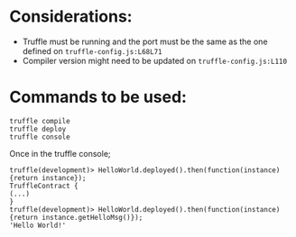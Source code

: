 # Considerations:
- Truffle must be running and the port must be the same as the one defined on
    `truffle-config.js:L68L71`
- Compiler version might need to be updated on `truffle-config.js:L110`

# Commands to be used:

```
truffle compile
truffle deploy
truffle console
```

Once in the truffle console;

```
truffle(development)> HelloWorld.deployed().then(function(instance) {return instance});
TruffleContract {
(...)
}
truffle(development)> HelloWorld.deployed().then(function(instance) {return instance.getHelloMsg()});
'Hello World!'
```
